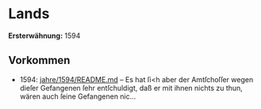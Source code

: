 # Lands

**Ersterwähnung:** 1594

## Vorkommen
- 1594: [jahre/1594/README.md](../jahre/1594/README.md) – Es hat ſi<h aber der Amtſchoſſer wegen
dieſer Gefangenen ſehr entſchuldigt, daß er mit ihnen nichts zu
thun, wären auch ſeine Gefangenen nic...

